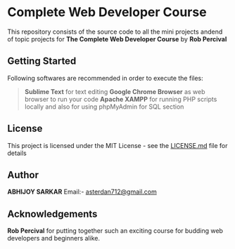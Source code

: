 # Complete Web Developer Course
This repository consists of the source code to all the mini projects andend of topic projects for **The Complete Web Developer Course** by **Rob Percival**

## Getting Started
Following softwares are recommended in order to execute the files:
>**Sublime Text** for text editing
>**Google Chrome Browser** as web browser to run your code
>**Apache XAMPP** for running PHP scripts locally and also for using phpMyAdmin for SQL section

## License
This project is licensed under the MIT License - see the [LICENSE.md](https://github.com/asterdan712/Complete_Web_Developer_Course/README.md) file for details

## Author
**ABHIJOY SARKAR**
Email:- [asterdan712@gmail.com](asterdan712@gmail.com)

## Acknowledgements
**Rob Percival** for putting together such an exciting course for budding web developers and beginners alike.
